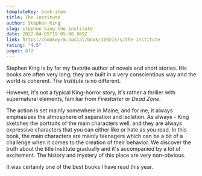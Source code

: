 ```yaml
---
templateKey: book-item
title: The Institute
author: Stephen King
slug: stephen king the institute
date: 2022-04-05T19:05:00.069Z
link: https://bookwyrm.social/book/169215/s/the-institute
rating: "4.5"
pages: 672
---
```

Stephen King is by far my favorite author of novels and short stories. His books are often very long, they are built in a very conscientious way and the world is coherent. _The Institute_ is no different.

However, it's not a typical King-horror story, it's rather a thriller with supernatural elements, familiar from _Firestarter_ or _Dead Zone_.

The action is set mainly somewhere in Maine, and for me, it always emphasizes the atmosphere of separation and isolation. As always - King sketches the portraits of the main characters well, and they are always expressive characters that you can either like or hate as you read. In this book, the main characters are mainly teenagers which can be a bit of a challenge when it comes to the creation of their behavior. We discover the truth about the title Institute gradually and it's accompanied by a lot of excitement. The history and mystery of this place are very non-obvious.

It was certainly one of the best books I have read this year.